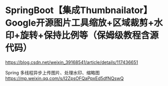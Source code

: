 # SpringBoot【集成Thumbnailator】Google开源图片工具缩放+区域裁剪+水印+旋转+保持比例等（保姆级教程含源代码）

https://blog.csdn.net/weixin_39168541/article/details/117436651

Spring 多线程异步上传图片、处理水印、缩略图
https://mp.weixin.qq.com/s/I2ZpsOFQaPpxEd5dfNQswQ